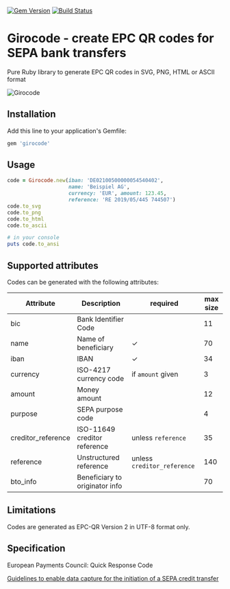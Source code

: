[![Gem Version](https://badge.fury.io/rb/girocode.svg)](http://badge.fury.io/rb/girocode) [![Build Status](https://travis-ci.org/mtgrosser/girocode.svg)](https://travis-ci.org/mtgrosser/girocode)
# Girocode - create EPC QR codes for SEPA bank transfers

Pure Ruby library to generate EPC QR codes in SVG, PNG, HTML or ASCII format

![Girocode](https://raw.githubusercontent.com/mtgrosser/girocode/master/test/demo.png)

## Installation

Add this line to your application's Gemfile:

```ruby
gem 'girocode'
```

## Usage

```ruby
code = Girocode.new(iban: 'DE02100500000054540402',
                    name: 'Beispiel AG',
                    currency: 'EUR', amount: 123.45,
                    reference: 'RE 2019/05/445 744507')
code.to_svg
code.to_png
code.to_html
code.to_ascii

# in your console
puts code.to_ansi
```

## Supported attributes

Codes can be generated with the following attributes:

| Attribute          | Description                    | required                    | max size |
|--------------------|--------------------------------|-----------------------------|----------|
| bic                | Bank Identifier Code           |                             | 11       |
| name               | Name of beneficiary            | ✓                           | 70       |
| iban               | IBAN                           | ✓                           | 34       |
| currency           | ISO-4217 currency code         | if `amount` given           | 3        |
| amount             | Money amount                   |                             | 12       |
| purpose            | SEPA purpose code              |                             | 4        |
| creditor_reference | ISO-11649 creditor reference   | unless `reference`          | 35       |
| reference          | Unstructured reference         | unless `creditor_reference` | 140      |
| bto_info           | Beneficiary to originator info |                             | 70       |

## Limitations

Codes are generated as EPC-QR Version 2 in UTF-8 format only.

## Specification

European Payments Council: Quick Response Code

[Guidelines to enable data capture for the initiation of a SEPA credit transfer](https://www.europeanpaymentscouncil.eu/sites/default/files/kb/file/2018-05/EPC069-12%20v2.1%20Quick%20Response%20Code%20-%20Guidelines%20to%20Enable%20the%20Data%20Capture%20for%20the%20Initiation%20of%20a%20SCT.pdf)
